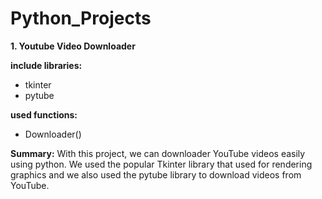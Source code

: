 # Python_Projects
**1. Youtube Video Downloader**
    
**include libraries:**
- tkinter
- pytube

**used functions:**
- Downloader()
     
 **Summary:**
        With this project, we can downloader YouTube videos easily using python. We used the popular Tkinter library that used for rendering graphics and we also used the pytube           library to download videos from YouTube.
